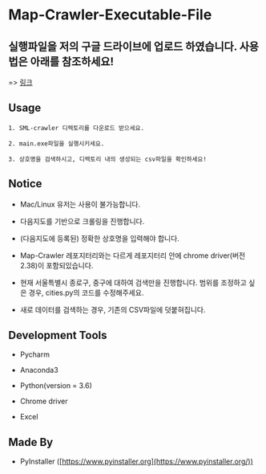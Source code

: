 # Map-Crawler-Executable-File

## 실행파일을 저의 구글 드라이브에 업로드 하였습니다. 사용법은 아래를 참조하세요!
=> [링크](https://drive.google.com/open?id=15tYy4QICPxu8O7Rxdz-0sZi08Jskmgrz)

## Usage

```
1. SML-crawler 디렉토리를 다운로드 받으세요.

2. main.exe파일을 실행시키세요.

3. 상호명을 검색하시고, 디렉토리 내의 생성되는 csv파일을 확인하세요!
```

## Notice
* Mac/Linux 유저는 사용이 불가능합니다.

* 다음지도를 기반으로 크롤링을 진행합니다.

* (다음지도에 등록된) 정확한 상호명을 입력해야 합니다.

* Map-Crawler 레포지터리와는 다르게 레포지터리 안에 chrome driver(버전 2.38)이 포함되있습니다.

* 현재 서울특별시 종로구, 중구에 대하여 검색만을 진행합니다. 범위를 조정하고 싶은 경우,
cities.py의 코드를 수정해주세요.

* 새로 데이터를 검색하는 경우, 기존의 CSV파일에 덧붙혀집니다.

## Development Tools

* Pycharm

* Anaconda3

* Python(version = 3.6)

* Chrome driver

* Excel

## Made By

* PyInstaller ([https://www.pyinstaller.org](https://www.pyinstaller.org/))

